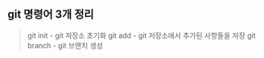 ## git 명령어 3개 정리

>git init   - git 저장소 초기화
>git add    - git 저장소에서 추가된 사항들을 저장
>git branch - git 브랜치 생성 
